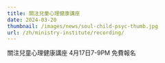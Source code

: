 ```yaml
---
title: 關注兒童心理健康講座
date: 2024-03-20
thumbnail: /images/news/soul-child-psyc-thumb.jpg
url: /zh/ministry-institute/recording/
---
```


關注兒童心理健康講座 
4月17日7-9PM 免費報名
